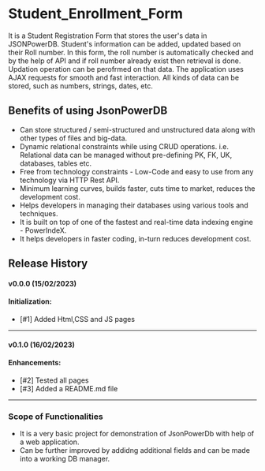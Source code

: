# Student_Enrollment_Form

It is a Student Registration Form that stores the user's data in JSONPowerDB. Student's information can be added, updated based on their Roll number. In this form, the roll number is automatically checked and by the help of API and if roll number already exist then retrieval is done. Updation operation can be perofrmed on that data. The application uses AJAX requests for smooth and fast interaction. All kinds of data can be stored, such as numbers, strings, dates, etc.

## Benefits of using JsonPowerDB

* Can store structured / semi-structured and unstructured data along with other types of files and big-data.
* Dynamic relational constraints while using CRUD operations. i.e. Relational data can be managed without pre-defining PK, FK, UK, databases, tables etc.
* Free from technology constraints - Low-Code and easy to use from any technology via HTTP Rest API.
* Minimum learning curves, builds faster, cuts time to market, reduces the development cost.
* Helps developers in managing their databases using various tools and techniques.
* It is built on top of one of the fastest and real-time data indexing engine - PowerIndeX.
* It helps developers in faster coding, in-turn reduces development cost.

## Release History

#### v0.0.0 (15/02/2023)
#### Initialization:
* [#1] Added Html,CSS and JS pages

- - - -

#### v0.1.0 (16/02/2023)
#### Enhancements:
* [#2] Tested all pages
* [#3] Added  a README.md file

- - - -
### Scope of Functionalities
* It is a very basic project for demonstration of JsonPowerDb with help of a web application. 
* Can be further improved by addidng additional fields and can be made into a working DB manager.




